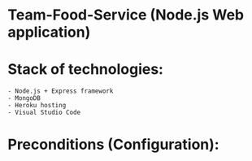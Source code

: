 # Team-Food-Service (Node.js Web application)

# Stack of technologies:

    - Node.js + Express framework
    - MongoDB
    - Heroku hosting
    - Visual Studio Code

# Preconditions (Configuration):
